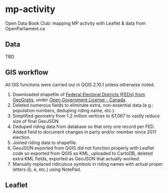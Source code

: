 # mp-activity
Open Data Book Club: mapping MP activity with Leaflet &amp; data from OpenParliament.ca

## Data 

TBD

## GIS workflow

All GIS functions were carried out in QGIS 2.10.1 unless otherwise noted.

1. Downloaded shapefile of <a href="http://geogratis.gc.ca/api/en/nrcan-rncan/ess-sst/6d1d8f90-1c25-5fd0-880d-138d27c8cb57.html">Federal Electoral Districts (FEDs) from GeoGratis</a>, under <a href="http://open.canada.ca/en/open-government-licence-canada">Open Government License - Canada</a>.</br>
2. Deleted numerous fields to eliminate extra, non-essential data (e.g.: population numbers, deduping riding name, etc.).<br>
3. Simplified geometry from 1.2 million vertices to 67,067 to vastly reduce size of final GeoJSON.<br>
4. Deduped riding data from database so that only one record per FED. Added field to document changes in party and/or member since 2011 election.<br>
5. Joined riding data to shapefile.<br>
6. GeoJSON exported from QGIS did not function properly with Leaflet code so exported from QGIS as KML, uploaded to CartoDB, deleted extra KML fields, exported as GeoJSON that actually worked.<br>
7. Manually replaced ridiculous symbols in riding names with actual proper letters (ô, é, etc.) using NotePad.

## Leaflet

